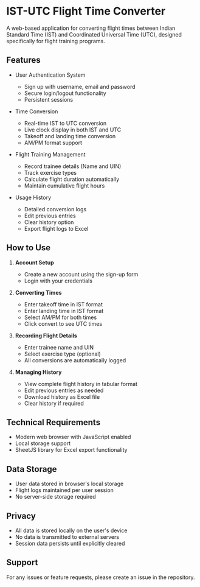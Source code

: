 # IST-UTC Flight Time Converter

A web-based application for converting flight times between Indian Standard Time (IST) and Coordinated Universal Time (UTC), designed specifically for flight training programs.

## Features

- User Authentication System
  - Sign up with username, email and password
  - Secure login/logout functionality
  - Persistent sessions

- Time Conversion
  - Real-time IST to UTC conversion
  - Live clock display in both IST and UTC
  - Takeoff and landing time conversion
  - AM/PM format support

- Flight Training Management
  - Record trainee details (Name and UIN)
  - Track exercise types
  - Calculate flight duration automatically
  - Maintain cumulative flight hours

- Usage History
  - Detailed conversion logs
  - Edit previous entries
  - Clear history option
  - Export flight logs to Excel

## How to Use

1. **Account Setup**
   - Create a new account using the sign-up form
   - Login with your credentials

2. **Converting Times**
   - Enter takeoff time in IST format
   - Enter landing time in IST format
   - Select AM/PM for both times
   - Click convert to see UTC times

3. **Recording Flight Details**
   - Enter trainee name and UIN
   - Select exercise type (optional)
   - All conversions are automatically logged

4. **Managing History**
   - View complete flight history in tabular format
   - Edit previous entries as needed
   - Download history as Excel file
   - Clear history if required

## Technical Requirements

- Modern web browser with JavaScript enabled
- Local storage support
- SheetJS library for Excel export functionality

## Data Storage

- User data stored in browser's local storage
- Flight logs maintained per user session
- No server-side storage required

## Privacy

- All data is stored locally on the user's device
- No data is transmitted to external servers
- Session data persists until explicitly cleared

## Support

For any issues or feature requests, please create an issue in the repository.
